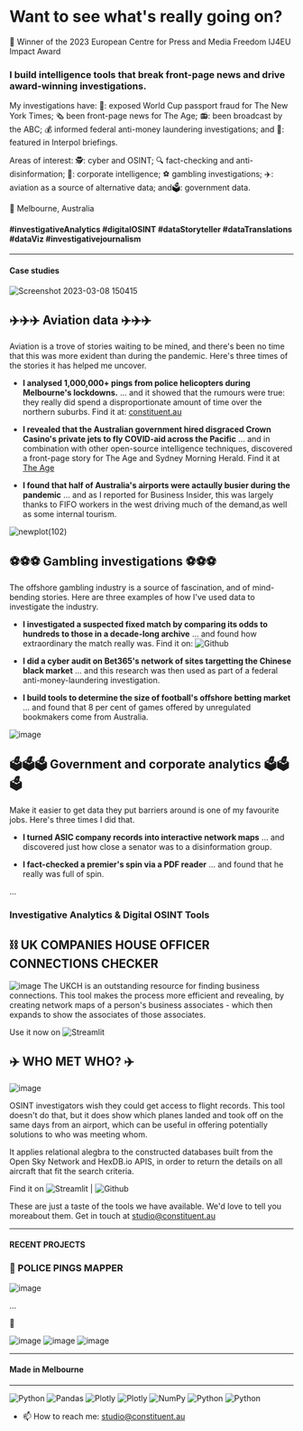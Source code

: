 # Want to see what's really going on? 
🥇 Winner of the 2023 European Centre for Press and Media Freedom IJ4EU Impact Award
### I build intelligence tools that break front-page news and drive award-winning investigations.


My investigations have: 🛂: exposed World Cup passport fraud for The New York Times; 🗞️ been front-page news for The Age; 📻: been broadcast by the ABC; 💰 informed federal anti-money laundering investigations; and 🚓: featured in Interpol briefings. 

Areas of interest: 🕵️: cyber and OSINT; :mag: fact-checking and anti-disinformation; 👥: corporate intelligence; :soccer: gambling investigations; ✈️: aviation as a source of alternative data; and🗳️: government data.

📍 Melbourne, Australia

#### #investigativeAnalytics #digitalOSINT #dataStoryteller #dataTranslations #dataViz #investigativejournalism


-----------
#### Case studies 

![Screenshot 2023-03-08 150415](https://github.com/jckkrr/jckkrr/assets/69304112/2f29d915-bb3d-4507-87fa-674a8d9eff2e)

## ✈️✈️✈️ Aviation data ✈️✈️✈️

Aviation is a trove of stories waiting to be mined, and there's been no time that this was more exident than during the pandemic. Here's three times of the stories it has helped me uncover. 

- **I analysed 1,000,000+ pings from police helicopters during Melbourne's lockdowns.** ... and it showed that the rumours were true: they really did spend a disproportionate amount of time over the northern suburbs. Find it at: [constituent.au](http://constituent.au/million_pings_melbourne_lockdown_police_helicopter.html)

- **I revealed that the Australian government hired disgraced Crown Casino's private jets to fly COVID-aid across the Pacific** ... and in combination with other open-source intelligence techniques, discovered a front-page story for The Age and Sydney Morning Herald. Find it at [The Age]([http://constituent.au/million_pings_melbourne_lockdown_police_helicopter.html](https://www.theage.com.au/national/commonwealth-hires-luxury-crown-executive-jets-to-do-aid-work-in-pacific-20211214-p59hed.html))

- **I found that half of Australia's airports were actaully busier during the pandemic** ... and as I reported for Business Insider, this was largely thanks to FIFO workers in the west driving much of the demand,as well as some internal tourism. 

![newplot(102)](https://github.com/jckkrr/jckkrr/assets/69304112/1381f7f6-1c11-4207-be55-3d7a0c262aaa)

## ⚽⚽⚽ Gambling investigations ⚽⚽⚽
The offshore gambling industry is a source of fascination, and of mind-bending stories. Here are three examples of how I've used data to investigate the industry.

- **I investigated a suspected fixed match by comparing its odds to hundreds to those in a decade-long archive** ... and found how extraordinary the match really was. Find it on: ![Github](https://github.com/jckkrr/Unlayering_Oddsportal) 


- **I did a cyber audit on Bet365's network of sites targetting the Chinese black market** ... and this research was then used as part of a federal anti-money-laundering investigation. 

- **I build tools to determine the size of football's offshore betting market** ... and found that 8 per cent of games offered by unregulated bookmakers come from Australia. 

![image](https://github.com/jckkrr/jckkrr/assets/69304112/41781c8b-dbb2-4b32-b666-295fc571a29d)

## 🗳️🗳️🗳️ Government and corporate analytics 🗳️🗳️🗳️
Make it easier to get data they put barriers around is one of my favourite jobs. Here's three times I did that. 

- **I turned ASIC company records into interactive network maps** ... and discovered just how close a senator was to a disinformation group.

- **I fact-checked a premier's spin via a PDF reader** ... and found that he really was full of spin.


...


### Investigative Analytics & Digital OSINT Tools

## :chains: UK COMPANIES HOUSE OFFICER CONNECTIONS CHECKER
![image](https://user-images.githubusercontent.com/69304112/217395873-98403be4-bb31-441d-850e-1cab033a06c2.png)
The UKCH is an outstanding resource for finding business connections. This tool makes the process more efficient and revealing, by creating network maps of a person's business associates - which then expands to show the associates of those associates. 

Use it now on ![Streamlit](https://jckkrr-uk-companies-house-network-ma-officer-connections-6kwzs0.streamlit.app)

## :airplane: WHO MET WHO? :airplane:
![image](https://user-images.githubusercontent.com/69304112/217395977-3c3f5d25-8458-4f8e-8dee-9a657768f6f3.png)

OSINT investigators wish they could get access to flight records. This tool doesn't do that, but it does show which planes landed and took off on the same days from an airport, which can be useful in offering potentially solutions to who was meeting whom.

It applies relational alegbra to the constructed databases built from the Open Sky Network and HexDB.io APIS, in order to return the details on all aircraft that fit the search criteria.

Find it on ![Streamlit](https://jckkrr-airport-crossover-tool-streamlit-app-ttrh8c.streamlit.app) | ![Github](https://github.com/jckkrr/UK_Companies_House_Network_Mapper) 

These are just a taste of the tools we have available. We'd love to tell you moreabout them. Get in touch at studio@constituent.au

-----------
#### RECENT PROJECTS

### :helicopter: POLICE PINGS MAPPER
![image](https://user-images.githubusercontent.com/69304112/211272449-3c80d1c2-5bf7-4542-b4f5-9d12a14eba5c.png)






...


&#128279; 

![image](https://github.com/jckkrr/jckkrr/assets/69304112/df8a6d5b-f8e8-4996-aef1-a0f705c7c93f)
![image](https://github.com/jckkrr/jckkrr/assets/69304112/a6e28543-c613-4b49-ac75-0a82b33ee4f4)
![image](https://github.com/jckkrr/jckkrr/assets/69304112/20b9e88b-8d61-41af-8f95-4a7b815b45bf)

-----------
#### Made in Melbourne

-----------

![Python](https://img.shields.io/badge/python-3670A0?style=for-the-badge&logo=python&logoColor=ffdd54)
![Pandas](https://img.shields.io/badge/pandas-%23150458.svg?style=for-the-badge&logo=pandas&logoColor=white)
![Plotly](https://img.shields.io/badge/Plotly-%233F4F75.svg?style=for-the-badge&logo=plotly&logoColor=white)
![Plotly](https://img.shields.io/badge/Dash-%233F4F75.svg?style=for-the-badge&logo=plotly&logoColor=white)
![NumPy](https://img.shields.io/badge/numpy-%23013243.svg?style=for-the-badge&logo=numpy&logoColor=white)
![Python](https://img.shields.io/badge/BeautSoup-3670A0?style=for-the-badge&logo=python&logoColor=ffdd54)
![Python](https://img.shields.io/badge/Selenium-3670A0?style=for-the-badge&logo=python&logoColor=ffdd54)

- 📫 How to reach me: studio@constituent.au

